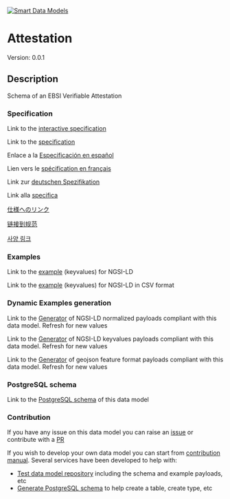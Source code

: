 [![Smart Data Models](https://smartdatamodels.org/wp-content/uploads/2022/01/SmartDataModels_logo.png "Logo")](https://smartdatamodels.org)
# Attestation
Version: 0.0.1

## Description 

Schema of an EBSI Verifiable Attestation
### Specification

Link to the [interactive specification](https://swagger.lab.fiware.org/?url=https://smart-data-models.github.io/dataModel.VerifiableCredentials/Attestation/swagger.yaml)

Link to the [specification](https://github.com/smart-data-models/dataModel.VerifiableCredentials/blob/master/Attestation/doc/spec.md)

Enlace a la [Especificación en español](https://github.com/smart-data-models/dataModel.VerifiableCredentials/blob/master/Attestation/doc/spec_ES.md)

Lien vers le [spécification en français](https://github.com/smart-data-models/dataModel.VerifiableCredentials/blob/master/Attestation/doc/spec_FR.md)

Link zur [deutschen Spezifikation](https://github.com/smart-data-models/dataModel.VerifiableCredentials/blob/master/Attestation/doc/spec_DE.md)

Link alla [specifica](https://github.com/smart-data-models/dataModel.VerifiableCredentials/blob/master/Attestation/doc/spec_IT.md)

[仕様へのリンク](https://github.com/smart-data-models/dataModel.VerifiableCredentials/blob/master/Attestation/doc/spec_JA.md)

[链接到规范](https://github.com/smart-data-models/dataModel.VerifiableCredentials/blob/master/Attestation/doc/spec_ZH.md)

[사양 링크](https://github.com/smart-data-models/dataModel.VerifiableCredentials/blob/master/Attestation/doc/spec_KO.md)
### Examples

Link to the [example](https://smart-data-models.github.io/dataModel.VerifiableCredentials/Attestation/examples/example.jsonld) (keyvalues) for NGSI-LD

Link to the [example](https://github.com/smart-data-models/dataModel.VerifiableCredentials/blob/master/Attestation/examples/example.jsonld.csv) (keyvalues) for NGSI-LD in CSV format
### Dynamic Examples generation

Link to the [Generator](https://smartdatamodels.org/extra/ngsi-ld_generator.php?schemaUrl=https://raw.githubusercontent.com/smart-data-models/dataModel.VerifiableCredentials/master/Attestation/schema.json&email=info@smartdatamodels.org) of NGSI-LD normalized payloads compliant with this data model. Refresh for new values

Link to the [Generator](https://smartdatamodels.org/extra/ngsi-ld_generator_keyvalues.php?schemaUrl=https://raw.githubusercontent.com/smart-data-models/dataModel.VerifiableCredentials/master/Attestation/schema.json&email=info@smartdatamodels.org) of NGSI-LD keyvalues payloads compliant with this data model. Refresh for new values

Link to the [Generator](https://smartdatamodels.org/extra/geojson_features_generator.php?schemaUrl=https://raw.githubusercontent.com/smart-data-models/dataModel.VerifiableCredentials/master/Attestation/schema.json&email=info@smartdatamodels.org) of geojson feature format payloads compliant with this data model. Refresh for new values
### PostgreSQL schema

Link to the [PostgreSQL schema](https://github.com/smart-data-models/dataModel.VerifiableCredentials/blob/master/Attestation/schema.sql) of this data model
### Contribution

 If you have any issue on this data model you can raise an [issue](https://github.com/smart-data-models/dataModel.VerifiableCredentials/issues)  or contribute with a [PR](https://github.com/smart-data-models/dataModel.VerifiableCredentials/pulls)

 If you wish to develop your own data model you can start from [contribution manual](https://bit.ly/contribution_manual). Several services have been developed to help with: 
 - [Test data model repository](https://smartdatamodels.org/index.php/data-models-contribution-api/) including the schema and example payloads, etc
 - [Generate PostgreSQL schema](https://smartdatamodels.org/index.php/sql-service/) to help create a table, create type, etc